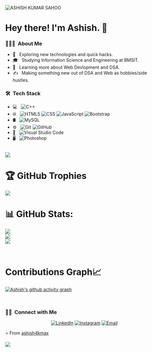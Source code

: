 ![ASHISH KUMAR SAHOO](https://github.com/ashish4kmax/ashish4kmax/assets/111702590/708b08ae-dace-4837-838e-c16b91fbe7d1)
<h1> Hey there! I'm Ashish. 👋</h1>

<h3> 👨🏻‍💻 &nbsp;About Me </h3>

- 🤔 &nbsp; Exploring new technologies and quick hacks.
- 🎓 &nbsp; Studying Information Science and Engineering at BMSIT.
- 🌱 &nbsp; Learning more about Web Devlopment and DSA.
- ✍️ &nbsp; Making something new out of DSA and Web as hobbies/side hustles.

<h3> 🛠 &nbsp;Tech Stack</h3>

- 💻 &nbsp;
  ![C++](https://img.shields.io/badge/-C++-333333?style=flat&logo=C%2B%2B&logoColor=00599C)
- 🌐 &nbsp;
  ![HTML5](https://img.shields.io/badge/-HTML5-333333?style=flat&logo=HTML5)
  ![CSS](https://img.shields.io/badge/-CSS-333333?style=flat&logo=CSS3&logoColor=1572B6)
  ![JavaScript](https://img.shields.io/badge/-JavaScript-333333?style=flat&logo=javascript)
  ![Bootstrap](https://img.shields.io/badge/-Bootstrap-333333?style=flat&logo=bootstrap&logoColor=563D7C)
- 🛢 &nbsp;
  ![MySQL](https://img.shields.io/badge/-MySQL-333333?style=flat&logo=mysql)
- ⚙️ &nbsp;
  ![Git](https://img.shields.io/badge/-Git-333333?style=flat&logo=git)
  ![GitHub](https://img.shields.io/badge/-GitHub-333333?style=flat&logo=github)
- 🔧 &nbsp;
  ![Visual Studio Code](https://img.shields.io/badge/-Visual%20Studio%20Code-333333?style=flat&logo=visual-studio-code&logoColor=007ACC)
- 🖥 &nbsp;
  ![Photoshop](https://img.shields.io/badge/-Photoshop-333333?style=flat&logo=adobe-photoshop)

<br/>
<a href="https://visitcount.itsvg.in">
  <img src="https://visitcount.itsvg.in/api?id=ashish4kmax&label=Profile%20Views&color=3&pretty=false" />
</a>

# 🏆 GitHub Trophies

![](https://github-profile-trophy.vercel.app/?username=ashish4kmax&theme=discord&no-frame=false&no-bg=false&margin-w=4)

# 📊 GitHub Stats:

![](https://github-readme-stats.vercel.app/api?username=ashish4kmax&theme=city_light&hide_border=false&include_all_commits=true&count_private=false)<br/>
![](https://github-readme-streak-stats.herokuapp.com/?user=ashish4kmax&theme=city_light&hide_border=false)<br/>
![](https://github-readme-stats.vercel.app/api/top-langs/?username=ashish4kmax&theme=city_light&hide_border=false&include_all_commits=true&count_private=false&layout=compact)


<br/>

# Contributions Graph📈

[![Ashish's github activity graph](https://github-readme-activity-graph.vercel.app/graph?username=ashish4kmax&theme=github-compact)](https://github.com/ashish4kmax/github-readme-activity-graph)

<br>

<h3> 🤝🏻 &nbsp;Connect with Me </h3>

<p align="center">
<a href="https://www.linkedin.com/in/ashish-kumar-sahoo-260643229/"><img alt="LinkedIn" src="https://img.shields.io/badge/LinkedIn-Ashish%20Kumar%20Sahoo-blue?style=flat-square&logo=linkedin"></a>
<a href="https://www.instagram.com/ashish_4k_mx/"><img alt="Instagram" src="https://img.shields.io/badge/Instagram-ashish_4k_mx-blue?style=flat-square&logo=instagram"></a>
<a href="mailto:ashish10112093@gmail.com"><img alt="Email" src="https://img.shields.io/badge/Email-ashish10112093@gmail.com-blue?style=flat-square&logo=gmail"></a>
</p>

⭐️ From [ashish4kmax](https://github.com/ashish4kmax)

<img src="https://t.bkit.co/w_642c591f557f7.gif" />

<!-- <div style="width: 100%;">
  <a href="https://github.com/nikolalsvk/nikolalsvk/blame/main/welcome.svg">
    <img src="current.svg" style="width: 100%;" alt="Click to see the source">
  </a>
</div> -->
